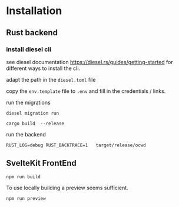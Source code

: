# Installation

##  Rust backend

### install diesel cli

see diesel documentation https://diesel.rs/guides/getting-started for different ways to install the cli.

adapt the path in the ```diesel.toml``` file


copy the ```env.template``` file to ```.env```  and fill in the credentials / links. 

run the migrations
```
diesel migration run 
```

```
cargo build  --release
```

run the backend
```
RUST_LOG=debug RUST_BACKTRACE=1   target/release/ocwd
```


## SvelteKit FrontEnd

```
npm run build
```

To use locally building a preview seems sufficient.
```
npm run preview
```

